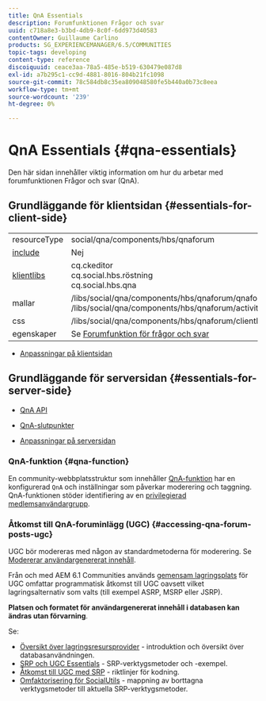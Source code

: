 ```yaml
---
title: QnA Essentials
description: Forumfunktionen Frågor och svar
uuid: c718a8e3-b3bd-4db9-8c0f-6dd973d40583
contentOwner: Guillaume Carlino
products: SG_EXPERIENCEMANAGER/6.5/COMMUNITIES
topic-tags: developing
content-type: reference
discoiquuid: ceace3aa-78a5-485e-b519-630479e087d8
exl-id: a7b295c1-cc9d-4881-8016-804b21fc1098
source-git-commit: 78c584db8c35ea809048580fe5b440a0b73c8eea
workflow-type: tm+mt
source-wordcount: '239'
ht-degree: 0%

---
```


# QnA Essentials {#qna-essentials}

Den här sidan innehåller viktig information om hur du arbetar med forumfunktionen Frågor och svar (QnA).

## Grundläggande för klientsidan {#essentials-for-client-side}

<table>
 <tbody>
  <tr>
   <td> resourceType</td>
   <td>social/qna/components/hbs/qnaforum</td>
  </tr>
  <tr>
   <td> <a href="scf.md#add-or-include-a-communities-component">include</a></td>
   <td>Nej</td>
  </tr>
  <tr>
   <td> <a href="clientlibs.md">klientlibs</a></td>
   <td>cq.ckeditor<br /> cq.social.hbs.röstning<br /> cq.social.hbs.qna</td>
  </tr>
  <tr>
   <td> mallar</td>
   <td> /libs/social/qna/components/hbs/qnaforum/qnaforum.hbs<br /> /libs/social/qna/components/hbs/qnaforum/activity-title.hbs</td>
  </tr>
  <tr>
   <td> css</td>
   <td> /libs/social/qna/components/hbs/qnaforum/clientlibs/qnaforum.css</td>
  </tr>
  <tr>
   <td> egenskaper</td>
   <td>Se <a href="working-with-qna.md">Forumfunktion för frågor och svar</a></td>
  </tr>
 </tbody>
</table>

* [Anpassningar på klientsidan](client-customize.md)

## Grundläggande för serversidan {#essentials-for-server-side}

* [QnA API](https://developer.adobe.com/experience-manager/reference-materials/6-5/javadoc/com/adobe/cq/social/qna/client/api/package-summary.html)

* [QnA-slutpunkter](https://developer.adobe.com/experience-manager/reference-materials/6-5/javadoc/com/adobe/cq/social/qna/client/endpoints/package-summary.html)

* [Anpassningar på serversidan](server-customize.md)

### QnA-funktion {#qna-function}

En community-webbplatsstruktur som innehåller [QnA-funktion](functions.md#qna-function) har en konfigurerad `QnA` och inställningar som påverkar moderering och taggning. QnA-funktionen stöder identifiering av en [privilegierad medlemsanvändargrupp](users.md#privileged-members-group).

### Åtkomst till QnA-foruminlägg (UGC) {#accessing-qna-forum-posts-ugc}

UGC bör modereras med någon av standardmetoderna för moderering.
Se [Modererar användargenererat innehåll](moderate-ugc.md).

Från och med AEM 6.1 Communities används [gemensam lagringsplats](working-with-srp.md) för UGC omfattar programmatisk åtkomst till UGC oavsett vilket lagringsalternativ som valts (till exempel ASRP, MSRP eller JSRP).

**Platsen och formatet för användargenererat innehåll i databasen kan ändras utan förvarning**.

Se:

* [Översikt över lagringsresursprovider](srp.md) - introduktion och översikt över databasanvändningen.
* [SRP och UGC Essentials](srp-and-ugc.md) - SRP-verktygsmetoder och -exempel.
* [Åtkomst till UGC med SRP](accessing-ugc-with-srp.md) - riktlinjer för kodning.
* [Omfaktorisering för SocialUtils](socialutils.md) - mappning av borttagna verktygsmetoder till aktuella SRP-verktygsmetoder.

